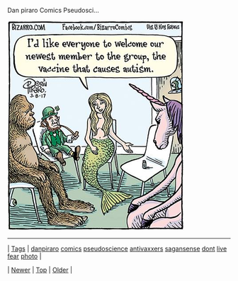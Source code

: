 <!--
title: Dan piraro Comics Pseudoscience Anti vaxxers
date: 2020-06-28T15:27:00.155Z
tags: danpiraro, comics, pseudoscience, antivaxxers, sagansense, dont, live, fear, photo
-->


Dan piraro Comics Pseudosci...

![](158309236758-0.jpg)

<!--BOTTOM-POST-NAVIGATION-->
---

| [Tags](tags.md) | [danpiraro](tag-danpiraro.md) [comics](tag-comics.md) [pseudoscience](tag-pseudoscience.md) [antivaxxers](tag-antivaxxers.md) [sagansense](tag-sagansense.md) [dont](tag-dont.md) [live](tag-live.md) [fear](tag-fear.md) [photo](tag-photo.md) |

| [Newer](158303380064.md) | [Top](index.md) | [Older](158347140780.md) |